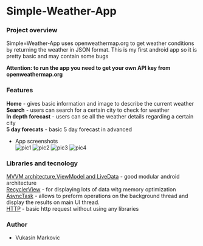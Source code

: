 # Simple-Weather-App

### Project overview

Simple=Weather-App uses openweathermap.org to get weather conditions by returning the weather in JSON format. This is my first android app
so it is pretty basic and may contain some bugs

**Attention: to run the app you need to get your own API key from openweathermap.org**

### Features
**Home** - gives basic information and image to describe the current weather<br/>
**Search** - users can search for a certain city to check for weather<br/>
**In depth forecast** - users can se all the weather details regarding a certain city<br/>
**5 day forecats** - basic 5 day forecast in advanced<br/>

- App screenshots<br/>
![pic1](https://user-images.githubusercontent.com/54250129/66274551-3a1dcc00-e880-11e9-8dac-ab151fd85909.png)
![pic2](https://user-images.githubusercontent.com/54250129/66274552-3b4ef900-e880-11e9-9c81-3789fbdb050b.png)
![pic3](https://user-images.githubusercontent.com/54250129/66274556-3c802600-e880-11e9-9e46-24c37286bdd4.png)
![pic4](https://user-images.githubusercontent.com/54250129/66274557-3d18bc80-e880-11e9-8ab9-5178294ff7f0.png)<br/>

### Libraries and tecnology

[MVVM architecture,ViewModel and LiveData](https://proandroiddev.com/mvvm-architecture-viewmodel-and-livedata-part-1-604f50cda1) - good modular 
android architecture<br/>
[RecyclerView](https://developer.android.com/guide/topics/ui/layout/recyclerview) - for displaying lots of data witg memory optimization<br/>
[AsyncTask](https://developer.android.com/reference/android/os/AsyncTask) - allows to preform operations on the background thread and display
the results on main UI thread.<br/>
[HTTP](https://www.mkyong.com/java/how-to-send-http-request-getpost-in-java/) - basic http request without using any libraries

### Author
- Vukasin Markovic

